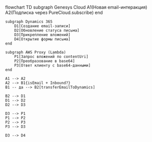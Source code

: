 flowchart TD
    subgraph Genesys Cloud
        A1(Новая email-интеракция)
        A2(Подписка через PureCloud.subscribe)
    end

    subgraph Dynamics 365
        D1[Создание email-записи]
        D2[Обновление статуса письма]
        D3[Прикрепление вложений]
        D4[Открытие формы письма]
    end

    subgraph AWS Proxy (Lambda)
        P1[Запрос вложений по contentUri]
        P2[Преобразование в base64]
        P3[Ответ клиенту с base64-данными]
    end

    A1 --> A2
    A2 --> B1{isEmail + Inbound?}
    B1 -- да --> B2[transferEmailToDynamics]

    B2 --> D1
    D1 --> D2
    D2 --> D3

    D3 --> P1
    P1 --> P2
    P2 --> P3
    P3 --> D3

    D3 --> D4
